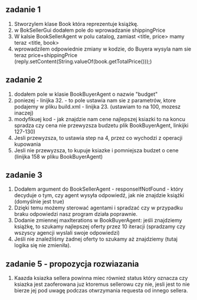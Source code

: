 ## zadanie 1
1. Stworzylem klase Book która reprezentuje książkę.
2. w BokSellerGui dodałem pole do wprowadzanie shippingPrice
3. W kalsie BookSellerAgent w polu catalog, zamiast <title, price> mamy teraz <title, book>
4. wprowadzilem odpowiednie zmiany w kodzie, do Buyera wysyla nam sie teraz price+shippingPrice (reply.setContent(String.valueOf(book.getTotalPrice()));)

## zadanie 2
1. dodałem pole w klasie BookBuyerAgent o nazwie "budget"
2. poniezej - linijka 32. - to pole ustawia nam sie z parametrów, ktore podajemy w pliku build.xml - linijka 23. (ustawiam to na 100, mozesz inaczej)
3. modyfikuej kod - jak znajdzie nam cene najlepszej ksiazki to na koncu spradza czy cena nie przewyzsza budzetu plik BookBuyerAgent, linkijki 127-130)
4. Jesli przewyzsza, to ustawia step na 4, przez co wychodzi z operacji kupowania
5. Jesli nie przewyzsza, to kupuje ksiazke i pomniejsza budzet o cene (linijka 158 w pliku BookBuyerAgent)

## zadanie 3
1. Dodałem argument do BookSellerAgent - responseIfNotFound - który decyduje o tym, czy agent wysyła odpowiedź, jak nie znajdzie książki (domyślnie jest true)
2. Dzięki temu możemy sterować agentami i spradzać czy w przypadku braku odpowiedzi nasz program działa poprawnie.
3. Dodanie zmiennej maxIterations w BookBuyerAgent: jeśli znajdziemy książkę, to szukamy najlepszej oferty przez 10 iteracji (spradzamy czy wszyscy agencji wyslali swoje odpowiedzi)
4. Jeśli nie znaleźliśmy żadnej oferty to szukamy aż znajdziemy (tutaj logika się nie zmieniła).

## zadanie 5 - propozycja rozwiazania
1. Kaazda ksiazka sellera powinna miec również status który oznacza czy ksiazka jest zaoferowana juz ktoremus sellerowu czy nie, jesli jest to nie bierze jej pod uwagę podczas otwrzymania requesta od innego sellera.
